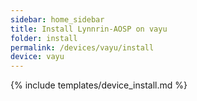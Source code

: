```yaml
---
sidebar: home_sidebar
title: Install Lynnrin-AOSP on vayu
folder: install
permalink: /devices/vayu/install
device: vayu
---
```

{% include templates/device_install.md %}
